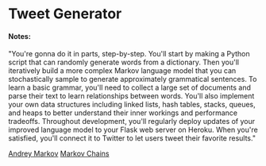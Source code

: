 # Tweet Generator


#### Notes:
"You're gonna do it in parts, step-by-step. You'll start by making a Python script that can randomly generate words from a dictionary. Then you'll iteratively build a more complex Markov language model that you can stochastically sample to generate approximately grammatical sentences. To learn a basic grammar, you'll need to collect a large set of documents and parse their text to learn relationships between words. You'll also implement your own data structures including linked lists, hash tables, stacks, queues, and heaps to better understand their inner workings and performance tradeoffs. Throughout development, you'll regularly deploy updates of your improved language model to your Flask web server on Heroku. When you're satisfied, you'll connect it to Twitter to let users tweet their favorite results."

[Andrey Markov](https://en.wikipedia.org/wiki/Andrey_Markov)
[Markov Chains](http://setosa.io/ev/markov-chains/)
